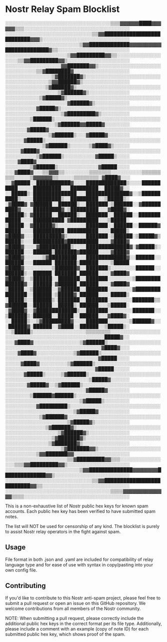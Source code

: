 # Nostr Relay Spam Blocklist

░░░░░░░░░░░░░░░░░░░░░░░░░░░░░░░░░░▒▒▒▓▓▓▓▓▓████▓▓▓▓▓▓▒▒▒░░░░░░░░░░░░░░░░░░░░░░░░░░░░░░░░░░
░░░░░░░░░░░░░░░░░░░░░░░░░░░░▒▒▓▓██████████████████████████▓▓▓▒░░░░░░░░░░░░░░░░░░░░░░░░░░░░
░░░░░░░░░░░░░░░░░░░░░░░░▒▓▓█████████████▓▓▓▓▓▓▓▓▓▓██████████████▓▒▒░░░░░░░░░░░░░░░░░░░░░░░
░░░░░░░░░░░░░░░░░░░░▒▓▓█████████▓▓▒▒░░░░░░░░░░░░░░░░░░▒▒▓▓█████████▓▓▒░░░░░░░░░░░░░░░░░░░░
░░░░░░░░░░░░░░░░░░▓▓███████▓▓▒░░░░░░░░░░░░░░░░░░░░░░░░░░░░░░▒▒▓████████▓░░░░░░░░░░░░░░░░░░
░░░░░░░░░░░░░░░▒▓███████▓▒░░░░░░░░░░░░░░░░░░░░░░░░░░░░░░░░░░░░░░▒▓▓██████▓▒░░░░░░░░░░░░░░░
░░░░░░░░░░░░░▒▓██████▓▒░░░░░░░░░░░░░░░░░░░░░░░░░░░░░░░░░░░░░░░░░░░░▒▓██████▓▒░░░░░░░░░░░░░
░░░░░░░░░░░▒▓█████▓▒░░░░░░░░░░░░░░░░░░░░░░░░░░░░░░░░░░░░░░░░░░░░░░░░░░▓██████▓▒░░░░░░░░░░░
░░░░░░░░░░▓█████▓▒░░░░░░░░░░░░░░░░░░░░░░░░░░░░░░░░░░░░░░░░░░░░░░░░░░▒▓█████████▓▒░░░░░░░░░
░░░░░░░░▒██████▒░░░░░░░░░░░░░░░░░░░░░░░░░░░░░░░░░░░░░░░░░░░░░░░░░░▒▓██████▓▓█████▓░░░░░░░░
░░░░░░░▓█████▓░░░░░░░░░░░░░░░░░░░░░░░░░░░░░░░░░░░░░░░░░░░░░░░░░░▒▓██████▒░░░▓█████▓░░░░░░░
░░░░░░▓█████▒░░░░░░░░░░░░░░░░░░░░░░░░░░░░░░░░░░░░░░░░░░░░░░░░░▒▓██████▒░░░░░░▒▓████▓▒░░░░░
░░░░░▓████▓░░░░░░░░░░░░░░░░░░░░░░░░░░░░░░░░░░░░░░░░░░░░░░░░░▒▓██████▒░░░░░░░░░░▓█████▒░░░░
░░░░▓████▓░░░░░░░░░░░░░░░░░░░░░░░░░░░░░░░░░░░░░░░░░░░░░░░░▒▓██████▒░░░░░░░░░░░░░▓█████░░░░
░░░▓████▓░░░▒▒▓▓▓▒▒░░░░░░░░▒▒▒▒▒▒▒░░░░░░░░░░▒▒▒▒▒▒▒▒▒░░░░░▒▓▓▓▓▓▓▒▒░░░░░▒▒▒▒▒▒▒▒░▓████▓░░░
░░▓█████░░███████████▓░░░░█████████████▒░░░░██████████░░░░░█████████░░░█████████░░█████▓░░
░░█████▒░██████████████░░░██████████████▓░░▒██████████▒░░░░█████████▒░░█████████░░▒█████▒░
░▓████▓░▓██████░░██████▒░░███████░▒██████░░▓██████████▓░░░░█████████▓░▒█████████░░░▓████▓░
░█████▒░▓██████░░██████▒░░███████░░██████░░████████████░░░░██████████░▓█████████░░░▒█████░
▒█████░░▓██████▓▒░░░░░░░░░███████░░██████░░██████▓█████░░░░██████████░██████████░░░░█████▒
▓████▓░░░█████████▓▒░░░░░░███████░▒██████░▒█████▓▒█████▒░░░██████████▓██████████░░░░▓████▓
▓████▓░░░░▓██████████▒░░░░██████████████▓░▓█████▒░██████░░░██████▒███████▓██████░░░░▓████▓
▓████▓░░░░░░▒▓█████████░░░█████████████▓░░██████░░██████░░░██████░███████▒██████░░░░▒█████
▓████▓░░░░░░░░░▒███████▓░░███████▒░░░░░░░░██████░░██████▒░░██████░███████░██████░░░░▓████▓
▓████▓░░▒██████░░███████░░███████░░░░░░░░▒██████████████▓░░██████░▓██████░██████░░░░▓████▓
▒█████░░▒██████░░▓██████░░███████░░░░░░░░▓███████████████░░██████░▒█████▓░██████░░░░█████▒
░█████▒░░██████▒░███████░░███████░░░░░░░░███████▒▒▓██████░░██████░░█████▒░██████░░░▒█████░
░▓████▓░░▓█████████████▒░░███████░░░░░░░░███████░░▒██████▒░██████░░█████░░██████░░░▓████▓░
░░█████▒░░▒▓█████████▓░░░░███████░░░░░░░▒██████▓░░░██████▓░██████░░▓████░░██████░░▒█████▒░
░░▒█████▒░░░░░░░░░░░░░░░░░▒▒▒▒▒▒▒▒░░░░░░░░░░░░░░░░░░░░░░░░░░░░░░░░░░░░░░░░░░░░░░░░█████▓░░
░░░▓████▓░░░░░░░░░░░░░░░▒▓██████▒░░░░░░░░░░░░░░░░░░░░░░░░░░░░░░░░░░░░░░░░░░░░░░░░▓████▓░░░
░░░░▓████▓░░░░░░░░░░░░▒▓██████▒░░░░░░░░░░░░░░░░░░░░░░░░░░░░░░░░░░░░░░░░░░░░░░░░░▓█████░░░░
░░░░░▓████▓░░░░░░░░░▒▓██████▒░░░░░░░░░░░░░░░░░░░░░░░░░░░░░░░░░░░░░░░░░░░░░░░░░░▓█████░░░░░
░░░░░░▓█████▒░░░░░▒▓██████▒░░░░░░░░░░░░░░░░░░░░░░░░░░░░░░░░░░░░░░░░░░░░░░░░░░▒█████▓░░░░░░
░░░░░░░▓█████▓░░▒▓██████▒░░░░░░░░░░░░░░░░░░░░░░░░░░░░░░░░░░░░░░░░░░░░░░░░░░░▓█████▓░░░░░░░
░░░░░░░░▒██████▓██████▒░░░░░░░░░░░░░░░░░░░░░░░░░░░░░░░░░░░░░░░░░░░░░░░░░░░▒▓█████▒░░░░░░░░
░░░░░░░░░░▓█████████▒░░░░░░░░░░░░░░░░░░░░░░░░░░░░░░░░░░░░░░░░░░░░░░░░░░░▒▓█████▓░░░░░░░░░░
░░░░░░░░░░░▒▓██████▓░░░░░░░░░░░░░░░░░░░░░░░░░░░░░░░░░░░░░░░░░░░░░░░░░░▒▓█████▓▒░░░░░░░░░░░
░░░░░░░░░░░░░▒▓██████▓▒░░░░░░░░░░░░░░░░░░░░░░░░░░░░░░░░░░░░░░░░░░░░▒▓██████▓▒░░░░░░░░░░░░░
░░░░░░░░░░░░░░░▒▓███████▓▒░░░░░░░░░░░░░░░░░░░░░░░░░░░░░░░░░░░░░░▒▓███████▓▒░░░░░░░░░░░░░░░
░░░░░░░░░░░░░░░░░░▒▓███████▓▓▒░░░░░░░░░░░░░░░░░░░░░░░░░░░░░░▒▓▓███████▓▓░░░░░░░░░░░░░░░░░░
░░░░░░░░░░░░░░░░░░░░▒▒▓█████████▓▓▒▒▒░░░░░░░░░░░░░░░░▒▒▒▓▓█████████▓▓▒░░░░░░░░░░░░░░░░░░░░
░░░░░░░░░░░░░░░░░░░░░░░░▒▓▓██████████████▓▓▓▓▓▓▓▓██████████████▓▓▒░░░░░░░░░░░░░░░░░░░░░░░░
░░░░░░░░░░░░░░░░░░░░░░░░░░░░▒▒▓▓██████████████████████████▓▓▒▒░░░░░░░░░░░░░░░░░░░░░░░░░░░░
░░░░░░░░░░░░░░░░░░░░░░░░░░░░░░░░░░▒▒▒▒▓▓▓▓▓▓▓▓▓▓▓▓▓▓▒▒▒▒░░░░░░░░░░░░░░░░░░░░░░░░░░░░░░░░░░


This is a non-exhaustive list of Nostr public hex keys for known spam accounts. Each public hex key has been verified to have submitted spam notes.

The list will NOT be used for censorship of any kind. The blocklist is purely to assist Nostr relay operators in the fight against spam.

## Usage

File format in both .json and .yaml are included for compatibility of relay language type and for ease of use with syntax in copy/pasting into your own config file.

## Contributing

If you'd like to contribute to this Nostr anti-spam project, please feel free to submit a pull request or open an issue on this GitHub repository. We welcome contributions from all members of the Nostr community.

NOTE: When submitting a pull request, please correctly include the additional public hex keys in the correct format per its file type. Additionally, please include a comment with an example (copy of note ID) for each submitted public hex key, which shows proof of the spam.
